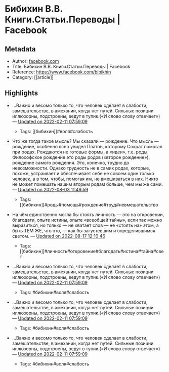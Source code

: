 # Бибихин В.В. Книги.Статьи.Переводы | Facebook

## Metadata
- Author: [facebook.com]()
- Title: Бибихин В.В. Книги.Статьи.Переводы | Facebook
- Reference: https://www.facebook.com/bibikhin
- Category: [[article]]

## Highlights
- ...Важно и весомо только то, что человек сделает в слабости, замешательстве, в амехании, когда нет путей. Сильные позиции иллюзорны, подстроены, ведут в тупик.(«И слово слову отвечает») — [Updated on 2022-02-11 07:59:09](https://hyp.is/WPXicor3EeyPmBMioSMRlA/www.facebook.com/bibikhin)
   - Tags: [[бибихин]]#воля#слабость



- Что же тогда такое мысль? Мы сказали — рождение. Что мысль — рождение, особенно ясно увидел Платон, которому Сократ помогал при родах. Рождаются не готовые формы, а «идеи», т.е. роды. Философское рождение это роды родов («второе рождение»), рождение самого рождения. Это, конечно, трудно до невозможности. Однако трудность не в самих родах, которые, похоже, устраивает и обеспечивает себе не совсем один только человек, а в том, чтобы, помогая им, не вмешиваться в них. Никто не может помешать нашим вторым родам больше, чем мы же сами. — [Updated on 2022-08-03 11:49:59](https://hyp.is/QXPNaBMJEe2Q9Zfzbyjt0w/www.facebook.com/bibikhin)
   - Tags: [[бибихин]]#роды#помощь#рождение#труд#невмешательство
- На чём единственно могла бы стоять личность — это на откровении, благодати, опыте истины, опыте «всеобщей тайны», если так можно выразиться, но только — не хватает слов — не «стоять на» этом, а быть ТЕМ ЖЕ, что это, — как бы загустевшим и определившимся светом. — [Updated on 2022-08-17 12:10:46](https://hyp.is/etNEuB4MEe2vR8_NRsDJQg/www.facebook.com/bibikhin)
   - Tags: [[бибихин]]#личность#откровение#благодать#истина#тайна#свет



- ...Важно и весомо только то, что человек сделает в слабости, замешательстве, в амехании, когда нет путей. Сильные позиции иллюзорны, подстроены, ведут в тупик.(«И слово слову отвечает») — [Updated on 2022-02-11 07:59:09](https://hyp.is/WPXicor3EeyPmBMioSMRlA/www.facebook.com/bibikhin)
   - Tags: #бибихин#воля#слабость
- ...Важно и весомо только то, что человек сделает в слабости, замешательстве, в амехании, когда нет путей. Сильные позиции иллюзорны, подстроены, ведут в тупик.(«И слово слову отвечает») — [Updated on 2022-02-11 07:59:09](https://hyp.is/WPXicor3EeyPmBMioSMRlA/www.facebook.com/bibikhin)
   - Tags: #бибихин#воля#слабость
- ...Важно и весомо только то, что человек сделает в слабости, замешательстве, в амехании, когда нет путей. Сильные позиции иллюзорны, подстроены, ведут в тупик.(«И слово слову отвечает») — [Updated on 2022-02-11 07:59:09](https://hyp.is/WPXicor3EeyPmBMioSMRlA/www.facebook.com/bibikhin)
   - Tags: #бибихин#воля#слабость
